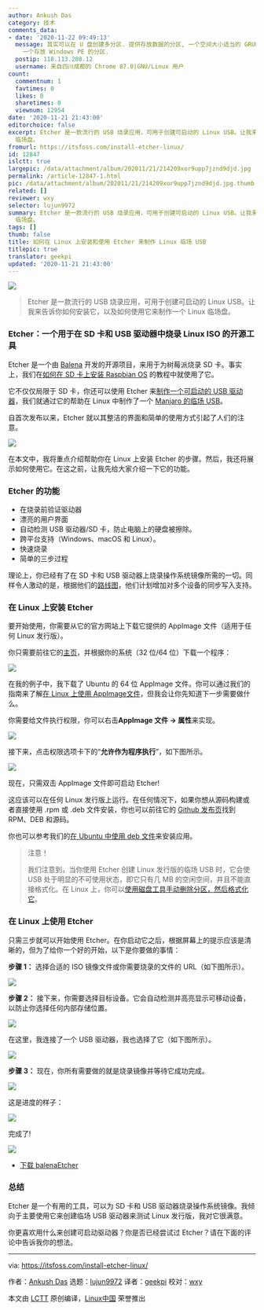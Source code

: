 ```yaml
---
author: Ankush Das
category: 技术
comments_data:
- date: '2020-11-22 09:49:13'
  message: 其实可以在 U 盘创建多分区. 提供存放数据的分区, 一个空间大小适当的 GRUB 启动分区, 一个存放 Linux Live USB 的分区,
    一个存放 Windows PE 的分区.
  postip: 118.113.208.12
  username: 来自四川成都的 Chrome 87.0|GNU/Linux 用户
count:
  commentnum: 1
  favtimes: 0
  likes: 0
  sharetimes: 0
  viewnum: 12954
date: '2020-11-21 21:43:00'
editorchoice: false
excerpt: Etcher 是一款流行的 USB 烧录应用，可用于创建可启动的 Linux USB。让我来告诉你如何安装它，以及如何使用它来制作一个 Linux
  临场盘。
fromurl: https://itsfoss.com/install-etcher-linux/
id: 12847
islctt: true
largepic: /data/attachment/album/202011/21/214209xor9upp7jznd9djd.jpg
permalink: /article-12847-1.html
pic: /data/attachment/album/202011/21/214209xor9upp7jznd9djd.jpg.thumb.jpg
related: []
reviewer: wxy
selector: lujun9972
summary: Etcher 是一款流行的 USB 烧录应用，可用于创建可启动的 Linux USB。让我来告诉你如何安装它，以及如何使用它来制作一个 Linux
  临场盘。
tags: []
thumb: false
title: 如何在 Linux 上安装和使用 Etcher 来制作 Linux 临场 USB
titlepic: true
translator: geekpi
updated: '2020-11-21 21:43:00'
---
```


![](/data/attachment/album/202011/21/214209xor9upp7jznd9djd.jpg)



> 
> Etcher 是一款流行的 USB 烧录应用，可用于创建可启动的 Linux USB。让我来告诉你如何安装它，以及如何使用它来制作一个 Linux 临场盘。
> 
> 
> 


### Etcher：一个用于在 SD 卡和 USB 驱动器中烧录 Linux ISO 的开源工具


Etcher 是一个由 [Balena](https://www.balena.io/) 开发的开源项目，来用于为树莓派烧录 SD 卡。事实上，我们在[如何在 SD 卡上安装 Raspbian OS](https://itsfoss.com/tutorial-how-to-install-raspberry-pi-os-raspbian-wheezy/) 的教程中就使用了它。


它不仅仅局限于 SD 卡，你还可以使用 Etcher 来[制作一个可启动的 USB 驱动器](https://itsfoss.com/create-bootable-ubuntu-usb-drive-mac-os/)，我们就通过它的帮助在 Linux 中制作了一个 [Manjaro 的临场 USB](https://itsfoss.com/create-live-usb-manjaro-linux/)。


自首次发布以来，Etcher 就以其整洁的界面和简单的使用方式引起了人们的注意。


![](/data/attachment/album/202011/21/215309grgvge57zmqoft7r.png)


在本文中，我将重点介绍帮助你在 Linux 上安装 Etcher 的步骤。然后，我还将展示如何使用它。在这之前，让我先给大家介绍一下它的功能。


### Etcher 的功能


* 在烧录前验证驱动器
* 漂亮的用户界面
* 自动检测 USB 驱动器/SD 卡，防止电脑上的硬盘被擦除。
* 跨平台支持（Windows、macOS 和 Linux）。
* 快速烧录
* 简单的三步过程


理论上，你已经有了在 SD 卡和 USB 驱动器上烧录操作系统镜像所需的一切。同样令人激动的是，根据他们的[路线图](https://github.com/balena-io/etcher/milestones)，他们计划增加对多个设备的同步写入支持。


### 在 Linux 上安装 Etcher


要开始使用，你需要从它的官方网站上下载它提供的 AppImage 文件（适用于任何 Linux 发行版）。


你只需要前往它的[主页](https://www.balena.io/etcher)，并根据你的系统（32 位/64 位）下载一个程序：


![](/data/attachment/album/202011/21/215328mgwhqov2ye277heo.png)


在我的例子中，我下载了 Ubuntu 的 64 位 AppImage 文件。你可以通过我们的指南来了解[在 Linux 上使用 AppImage文件](https://itsfoss.com/use-appimage-linux/)，但我会让你先知道下一步需要做什么。


你需要给文件执行权限，你可以右击**AppImage 文件 -> 属性**来实现。


![](/data/attachment/album/202011/21/215345n7tjsrsmwr88etr8.jpg)


接下来，点击权限选项卡下的“**允许作为程序执行**”，如下图所示。


![](/data/attachment/album/202011/21/215405gv41uzjto0oi6872.jpg)


现在，只需双击 AppImage 文件即可启动 Etcher!


这应该可以在任何 Linux 发行版上运行。在任何情况下，如果你想从源码构建或者直接使用 .rpm 或 .deb 文件安装，你也可以前往它的 [Github 发布页](https://github.com/balena-io/etcher/releases/tag/v1.5.109)找到 RPM、DEB 和源码。


你也可以参考我们的[在 Ubuntu 中使用 deb 文件](https://itsfoss.com/install-deb-files-ubuntu/)来安装应用。



> 
> 注意！
> 
> 
> 我们注意到，当你使用 Etcher 创建 Linux 发行版的临场 USB 时，它会使 USB 处于明显的不可使用状态，即它只有几 MB 的空闲空间，并且不能直接格式化。在 Linux 上，你可以[使用磁盘工具手动删除分区，然后格式化它](https://itsfoss.com/cant-format-usb-disk/)。
> 
> 
> 


### 在 Linux 上使用 Etcher


只需三步就可以开始使用 Etcher。在你启动它之后，根据屏幕上的提示应该是清晰的，但为了给你一个好的开始，以下是你要做的事情：


**步骤 1：** 选择合适的 ISO 镜像文件或你需要烧录的文件的 URL（如下图所示）。


![](/data/attachment/album/202011/21/215427absonqs1sy5cbyo1.jpg)


**步骤 2：** 接下来，你需要选择目标设备。它会自动检测并高亮显示可移动设备，以防止你选择任何内部存储位置。


![](/data/attachment/album/202011/21/215442jzunv2w2zpht6pwv.jpg)


在这里，我连接了一个 USB 驱动器，我也选择了它（如下图所示）。


![](/data/attachment/album/202011/21/215456yyssma3tcaft7a34.jpg)


**步骤 3：** 现在，你所有需要做的就是烧录镜像并等待它成功完成。


![](/data/attachment/album/202011/21/215507ea544eda4d4uaqea.jpg)


这是进度的样子：


![](/data/attachment/album/202011/21/215518yn0vxvu0vpn00ntp.jpg)


完成了!


![](/data/attachment/album/202011/21/215532vp2drdbd0xwx1rv0.jpg)


* [下载 balenaEtcher](https://www.balena.io/etcher)


### 总结


Etcher 是一个有用的工具，可以为 SD 卡和 USB 驱动器烧录操作系统镜像。我倾向于主要使用它来创建临场 USB 驱动器来测试 Linux 发行版，我对它很满意。


你更喜欢用什么来创建可启动驱动器？你是否已经尝试过 Etcher？请在下面的评论中告诉我你的想法。




---


via: <https://itsfoss.com/install-etcher-linux/>


作者：[Ankush Das](https://itsfoss.com/author/ankush/) 选题：[lujun9972](https://github.com/lujun9972) 译者：[geekpi](https://github.com/geekpi) 校对：[wxy](https://github.com/wxy)


本文由 [LCTT](https://github.com/LCTT/TranslateProject) 原创编译，[Linux中国](https://linux.cn/) 荣誉推出